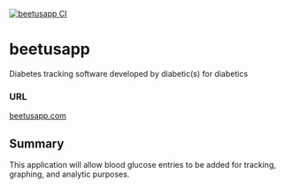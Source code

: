 [![beetusapp CI](https://github.com/BeetusApp/beetusapp/actions/workflows/build.yml/badge.svg)](https://github.com/BeetusApp/beetusapp/actions/workflows/build.yml)


# beetusapp
Diabetes tracking software developed by diabetic(s) for diabetics

### URL
[beetusapp.com](http://beetusapp.com)
## Summary
This application will allow blood glucose entries to be added for tracking, graphing, and analytic purposes. 
